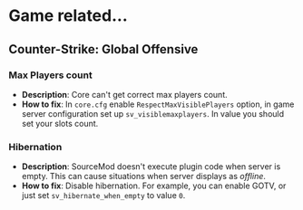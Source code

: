 # Game related...
## Counter-Strike: Global Offensive
### Max Players count
- **Description**: Core can't get correct max players count.
- **How to fix**: In `core.cfg` enable `RespectMaxVisiblePlayers` option, in game server configuration set up `sv_visiblemaxplayers`. In value you should set your slots count.

### Hibernation
- **Description**: SourceMod doesn't execute plugin code when server is empty. This can cause situations when server displays as _offline_.
- **How to fix**: Disable hibernation. For example, you can enable GOTV, or just set `sv_hibernate_when_empty` to value `0`.